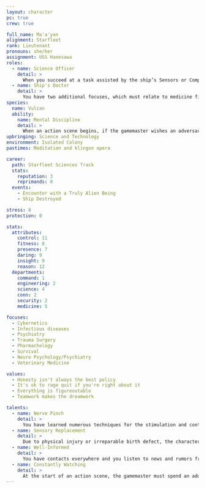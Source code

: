 ```yaml
---
layout: character
pc: true
crew: true

full_name: Ma'a'yan
alignment: Starfleet
rank: Lieutenant
pronouns: she/her
assignment: USS Hanesawa
roles: 
  - name: Science Officer
    detail: >
      When you succeed at a task assisted by the ship’s Sensors or Computers, or a task using a tricorder or other sensing device, you may ask one additional question as if you had spent Momentum on Obtain Information.
  - name: Ship's Doctor
    detail: >
      You have two additional focuses, which must relate to medicine fields of study. However, your ship cannot use Crew Support to introduce supporting characters who are medical personnel.
species: 
  name: Vulcan
  ability:
    name: Mental Discipline
    detail: >
      When an action scene begins, if the gamemaster wishes an adversary to take the first turn, they must spend 1 Threat more than normal.
upbringing: Science and Technology
environment: Isolated Colony
pastimes: Meditation and klingon opera

career:
  path: Starfleet Sciences Track
  stats:
    reputation: 3
    reprimands: 0
  events:
    - Encounter with a Truly Alien Being
    - Ship Destroyed

stress: 8
protection: 0

stats:
  attributes:
    control: 11
    fitness: 8
    presence: 7
    daring: 9
    insight: 9
    reason: 12
  departments:
    command: 1
    engineering: 2
    science: 4
    conn: 2
    security: 2
    medicine: 5

focuses:
  - Cybernetics
  - Infectious diseases
  - Psychiatry
  - Trauma Surgery 
  - Pharmachology
  - Survival
  - Neuro Psychology/Psychiatry
  - Veterinary Medicine

values:
  - Honesty isn't always the best policy
  - It's ok to rage quit if you're right about it
  - Everything is figureoutable 
  - Teamwork makes the dreamwork 

talents:
  - name: Nerve Pinch
    detail: >
      You have learned numerous techniques for the stimulation and control of nerve impulses—collectively called neuropressure. Some applications of neuropressure can be used to incapacitate assailants swiftly and non-lethally. The nerve pinch counts as a Melee Attack which inflicts Stun Injuries with a Severity of 3 and the Intense quality. You may use Science or Medicine instead of Security when attempting a Nerve Pinch Attack.
  - name: Sensory Replacement
    detail: >
      Due to physical injury or irreparable birth defect, the character has been forced to adopt a cybernetic device that replaces one of their sensory functions – most commonly sight or hearing. The character gains the Artificial Sense Trait, which can be used normally. In addition, when the character is using the Obtain Information Momentum spend, they may ask questions or be given information not normally available with organic senses.
  - name: Well-Informed
    detail: >
      You have contacts everywhere and you listen to news and rumors from far and wide. At the start of a scene, you may add 1 Threat to ask the gamemaster two questions about the situation or location, as if you had spent Momentum on the Obtain Information spend. The answers you receive will be knowledge you’ve gained from your contacts and the news and rumors you’ve heard.
  - name: Constantly Watching
    detail: >
      At the start of an action scene, the gamemaster must spend an additional 2 Threat to have an NPC take the first turn. You may also re-roll 1d20 on any task attempted to locate a hidden enemy or danger.
---
```

